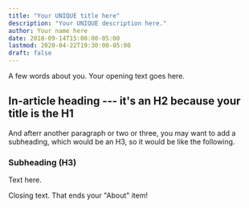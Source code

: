 ```yaml
---
title: "Your UNIQUE title here"
description: "Your UNIQUE description here."
author: Your name here
date: 2018-09-14T15:00:00-05:00
lastmod: 2020-04-22T19:30:00-05:00
draft: false 
---
```


A few words about you.  Your opening text goes here.

## In-article heading --- it's an H2 because your title is the H1

And afterr another paragraph or two or three, you may want to add a subheading, which would be an H3, so it would be like the following.

### Subheading (H3)

Text here.

Closing text. That ends your "About" item!